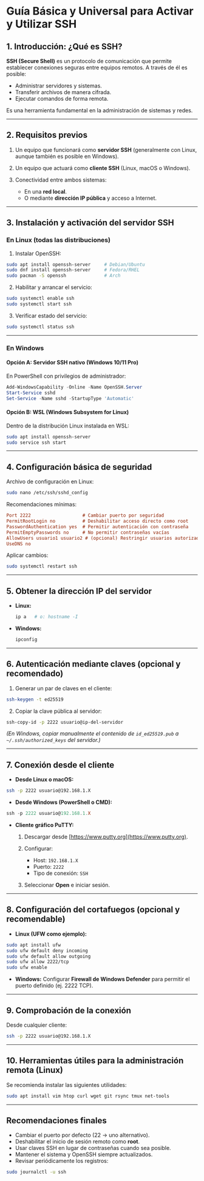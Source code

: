 # Guía Básica y Universal para Activar y Utilizar SSH

## 1. Introducción: ¿Qué es SSH?

**SSH (Secure Shell)** es un protocolo de comunicación que permite establecer conexiones seguras entre equipos remotos. A través de él es posible:

* Administrar servidores y sistemas.
* Transferir archivos de manera cifrada.
* Ejecutar comandos de forma remota.

Es una herramienta fundamental en la administración de sistemas y redes.

---

## 2. Requisitos previos

1. Un equipo que funcionará como **servidor SSH** (generalmente con Linux, aunque también es posible en Windows).
2. Un equipo que actuará como **cliente SSH** (Linux, macOS o Windows).
3. Conectividad entre ambos sistemas:

   * En una **red local**.
   * O mediante **dirección IP pública** y acceso a Internet.

---

## 3. Instalación y activación del servidor SSH

### En Linux (todas las distribuciones)

1. Instalar OpenSSH:

```bash
sudo apt install openssh-server     # Debian/Ubuntu
sudo dnf install openssh-server     # Fedora/RHEL
sudo pacman -S openssh              # Arch
```

2. Habilitar y arrancar el servicio:

```bash
sudo systemctl enable ssh
sudo systemctl start ssh
```

3. Verificar estado del servicio:

```bash
sudo systemctl status ssh
```

---

### En Windows

#### Opción A: Servidor SSH nativo (Windows 10/11 Pro)

En PowerShell con privilegios de administrador:

```powershell
Add-WindowsCapability -Online -Name OpenSSH.Server
Start-Service sshd
Set-Service -Name sshd -StartupType 'Automatic'
```

#### Opción B: WSL (Windows Subsystem for Linux)

Dentro de la distribución Linux instalada en WSL:

```bash
sudo apt install openssh-server
sudo service ssh start
```

---

## 4. Configuración básica de seguridad

Archivo de configuración en Linux:

```bash
sudo nano /etc/ssh/sshd_config
```

Recomendaciones mínimas:

```ini
Port 2222                   # Cambiar puerto por seguridad
PermitRootLogin no          # Deshabilitar acceso directo como root
PasswordAuthentication yes  # Permitir autenticación con contraseña
PermitEmptyPasswords no     # No permitir contraseñas vacías
AllowUsers usuario1 usuario2 # (opcional) Restringir usuarios autorizados
UseDNS no
```

Aplicar cambios:

```bash
sudo systemctl restart ssh
```

---

## 5. Obtener la dirección IP del servidor

* **Linux:**

  ```bash
  ip a   # o: hostname -I
  ```
* **Windows:**

  ```powershell
  ipconfig
  ```

---

## 6. Autenticación mediante claves (opcional y recomendado)

1. Generar un par de claves en el cliente:

```bash
ssh-keygen -t ed25519
```

2. Copiar la clave pública al servidor:

```bash
ssh-copy-id -p 2222 usuario@ip-del-servidor
```

*(En Windows, copiar manualmente el contenido de `id_ed25519.pub` a `~/.ssh/authorized_keys` del servidor.)*

---

## 7. Conexión desde el cliente

* **Desde Linux o macOS:**

```bash
ssh -p 2222 usuario@192.168.1.X
```

* **Desde Windows (PowerShell o CMD):**

```powershell
ssh -p 2222 usuario@192.168.1.X
```

* **Cliente gráfico PuTTY:**

  1. Descargar desde [https://www.putty.org](https://www.putty.org).
  2. Configurar:

     * Host: `192.168.1.X`
     * Puerto: `2222`
     * Tipo de conexión: `SSH`
  3. Seleccionar **Open** e iniciar sesión.

---

## 8. Configuración del cortafuegos (opcional y recomendable)

* **Linux (UFW como ejemplo):**

```bash
sudo apt install ufw
sudo ufw default deny incoming
sudo ufw default allow outgoing
sudo ufw allow 2222/tcp
sudo ufw enable
```

* **Windows:**
  Configurar **Firewall de Windows Defender** para permitir el puerto definido (ej. 2222 TCP).

---

## 9. Comprobación de la conexión

Desde cualquier cliente:

```bash
ssh -p 2222 usuario@192.168.1.X
```

---

## 10. Herramientas útiles para la administración remota (Linux)

Se recomienda instalar las siguientes utilidades:

```bash
sudo apt install vim htop curl wget git rsync tmux net-tools
```

---

## Recomendaciones finales

* Cambiar el puerto por defecto (22 → uno alternativo).
* Deshabilitar el inicio de sesión remoto como **root**.
* Usar claves SSH en lugar de contraseñas cuando sea posible.
* Mantener el sistema y OpenSSH siempre actualizados.
* Revisar periódicamente los registros:

```bash
sudo journalctl -u ssh
```
